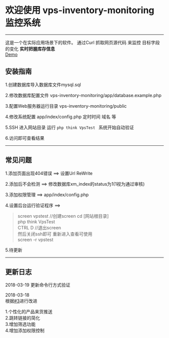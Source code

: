 # 欢迎使用 vps-inventory-monitoring 监控系统

------

这是一个在实际应用场景下的软件。
通过Curl 抓取网页源代码 来监控 目标字段的变化 **实时把握库存信息**   
[Demo](http://vps.hcaiyue.top)

## 安装指南

1.创建数据库导入数据库文件mysql.sql

2.修改数据库配置文件 vps-inventory-monitoring/app/database.example.php  

3.配置Web服务器运行目录 vps-inventory-monitoring/public  

4.修改系统配置 app/index/config.php 定时时间 域名 等  

5.SSH 进入网站目录 运行 `php think VpsTest ` 系统开始自动验证 

6.访问即可查看结果

-----

## 常见问题

1.添加页面出现404错误  ==> 设置Url ReWrite  

2.添加后不会检测       ==> 修改数据库xm_index的status为1(1视为通过审核)  

3.添加权限管理         ==> app/index/config.php    

4.设置后台运行验证程序  ==> 
>screen vpstest  //创建screen
cd [网站根目录]  
php think VpsTest  
CTRL  D //退出screen  
然后关闭ssh即可
重新进入查看可使用  
screen -r vpstest

5.待更新

----

## 更新日志

2018-03-19
更新命令行方式验证

2018-03-18  
根据[#3](https://github.com/546669204/vps-inventory-monitoring/issues/3)进行改进

1.个性化的产品来货推送  
2.跳转链接的简化  
3.增加筛选功能  
4.增加添加权限控制
